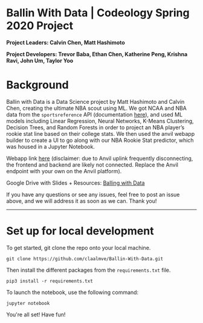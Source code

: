# Ballin With Data | Codeology Spring 2020 Project

**Project Leaders: Calvin Chen, Matt Hashimoto**

**Project Developers: Trevor Baba, Ethan Chen, Katherine Peng, Krishna Ravi, John Um, Taylor Yoo**


# Background

Ballin with Data is a Data Science project by Matt Hashimoto and Calvin Chen, creating the ultimate NBA scout using ML. We got NCAA and NBA data from the `sportsreference` API (documentation [here](https://sportsreference.readthedocs.io/en/stable/)), and used ML models including Linear Regression, Neural Networks, K-Means Clustering, Decision Trees, and Random Forests in order to project an NBA player’s rookie stat line based on their college stats. We then used the anvil webapp builder to create a UI to go along with our NBA Rookie Stat predictor, which was housed in a Jupyter Notebook.

Webapp link [here](https://bwdnbarookiepredictor.anvil.app/) (disclaimer: due to Anvil uplink frequently disconnecting, the frontend and backend are likely not connected. Replace the Anvil endpoint with your own on the Anvil platform).

Google Drive with Slides + Resources: [Balling with Data](https://drive.google.com/drive/folders/1T0Ej4f6FBXQXKP_7BmwphqgNVj7d_93x?usp=sharing)

If you have any questions or see any issues, feel free to post an issue above, and we will address it as soon as we can. Thank you!

--- 

# Set up for local development

To get started, git clone the repo onto your local machine.

```git clone https://github.com/claalmve/Ballin-With-Data.git```

Then install the different packages from the `requirements.txt` file.

```pip3 install -r requirements.txt```

To launch the notebook, use the following command:

```jupyter notebook```

You're all set! Have fun!
